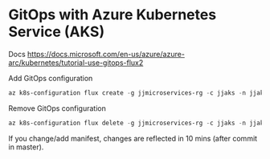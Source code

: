 # GitOps with Azure Kubernetes Service (AKS)

Docs https://docs.microsoft.com/en-us/azure/azure-arc/kubernetes/tutorial-use-gitops-flux2

Add GitOps configuration

```powershell
az k8s-configuration flux create -g jjmicroservices-rg -c jjaks -n jjaks-gitops -t managedClusters --scope cluster -u https://github.com/jjindrich/jjazure-infra-jjdev --branch master  --kustomization name=infra path=./aks-gitops/infra prune=true
```

Remove GitOps configuration

```powershell
az k8s-configuration flux delete -g jjmicroservices-rg -c jjaks -n jjaks-gitops -t managedClusters
```

If you change/add manifest, changes are reflected in 10 mins (after commit in master).